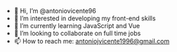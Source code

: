 - 👋 Hi, I’m @antoniovicente96
- 👀 I’m interested in developing my front-end skills
- 🌱 I’m currently learning JavaScript and Vue
- 💞️ I’m looking to collaborate on full time jobs
- 📫 How to reach me: antoniojvicente1996@gmail.com

<!---
antoniovicente96/antoniovicente96 is a ✨ special ✨ repository because its `README.md` (this file) appears on your GitHub profile.
You can click the Preview link to take a look at your changes.
--->
